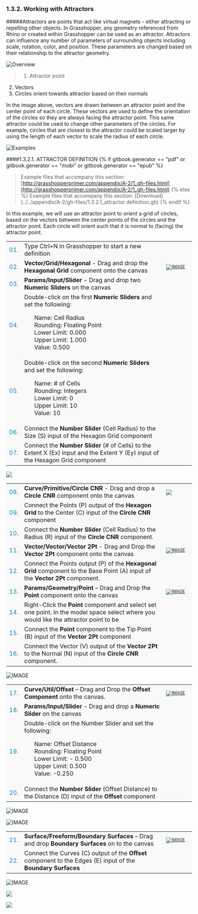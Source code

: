 <style>
td:nth-child(1) {color: #008DB2}
td:nth-child(3)	{font-size: 70%;width: 15%;}
td {background-color: #F9F9F9;}
thead {display: none}
</style>
### 1.3.2. Working with Attractors

#####Attractors are points that act like virtual magnets - either attracting or repelling other objects. In Grasshopper, any geometry referenced from Rhino or created within Grasshopper can be used as an attractor. Attractors can influence any number of parameters of surrounding objects including scale, rotation, color, and position. These parameters are changed based on their relationship to the attractor geometry.

![Overview](images/1-3-2/1-3-2_001-attractor-overview.png)
>1. Attractor point
2. Vectors
3. Circles orient towards attractor based on their normals

In the image above, vectors are drawn between an attractor point and the center
point of each circle. These vectors are used to define the orientation of the
circles so they are always facing the attractor point.
This same attractor could be used to change other parameters of the circles. For
example, circles that are closest to the attractor could be scaled larger by using
the length of each vector to scale the radius of each circle.

![Examples](images/1-3-2/1-3-2_002-attractor-examples.png)

####1.3.2.1. ATTRACTOR DEFINITION
{% if gitbook.generator == "pdf" or gitbook.generator == "mobi" or gitbook.generator == "epub" %}
>Example files that accompany this section: [http://grasshopperprimer.com/appendix/A-2/1_gh-files.html](http://grasshopperprimer.com/appendix/A-2/1_gh-files.html)
{% else %}
>Example files that accompany this section: [Download](../../appendix/A-2/gh-files/1.3.2.1_attractor definition.gh)
{% endif %}

In this example, we will use an attractor point to orient a grid of circles, based on the vectors between the center points of the circles and the attractor point. Each circle will orient such that it is normal to (facing) the attractor point.

||||
|--|--|--|
|01.| Type Ctrl+N in Grasshopper to start a new definition||
|02.| **Vector/Grid/Hexagonal** - Drag and drop the **Hexagonal Grid** component onto the canvas|[![IMAGE](images/1-3-2/1-3-2_003-hex-grid-component.png)](../../appendix/A-1/0_index-of-components.html#VGHexGrid)|
|03.| **Params/Input/Slider** - Drag and drop two **Numeric Sliders** on the canvas||
|04.| Double-click on the first **Numeric Sliders** and set the following:<ul>Name: Cell Radius<br>Rounding: Floating Point<br>Lower Limit: 0.000<br>Upper Limit: 1.000<br>Value: 0.500</ul>||
|05.| Double-click on the second **Numeric Sliders** and set the following:<ul>Name: # of Cells<br>Rounding: Integers<br>Lower Limit: 0<br>Upper Limit: 10<br>Value: 10</ul>||
|06.| Connect the **Number Slider** (Cell Radius) to the Size (S) input of the Hexagon Grid component||
|07.| Connect the **Number Slider** (# of Cells) to the Extent X (Ex) input and the Extent Y (Ey) input of the Hexagon Grid component|||

![](images/1-3-2/1-3-2_004-definition1.png)

||||
|--|--|--|
|08.| **Curve/Primitive/Circle CNR** - Drag and drop a **Circle CNR** component onto the canvas|[![](images/1-3-2/1-3-2_005-circle-CNR.png)](../../appendix/A-1/0_index-of-components.html#CPCirCNR)|
|09.| Connect the Points (P) output of the **Hexagon Grid** to the Center (C) input of the **Circle CNR** component||
|10.| Connect the **Number Slider** (Cell Radius) to the Radius (R) input of the **Circle CNR** component.||
|11.| **Vector/Vector/Vector 2Pt** - Drag and Drop the **Vector 2Pt** component onto the canvas|[![IMAGE](images/1-3-2/1-3-2_006-vector-2pt.png)](../../appendix/A-1/0_index-of-components.html#VVVec2Pt)|
|12.| Connect the Points output (P) of the **Hexagonal Grid** component to the Base Point (A) input of the **Vector 2Pt** component.||
|13.| **Params/Geometry/Point** – Drag and Drop the **Point** component onto the canvas|[![IMAGE](images/1-3-2/1-3-2_007-point.png)](../../appendix/A-1/0_index-of-components.html#PGPt)|
|14.| Right-Click the **Point** component and select set one point. In the model space select where you would like the attractor point to be||
|15.| Connect the **Point** component to the Tip Point (B) input of the **Vector 2Pt** component||
|16.| Connect the Vector (V) output of the **Vector 2Pt** to the Normal (N) input of the **Circle CNR** component.|||

![IMAGE](images/1-3-2/1-3-2_008-definition2.png)

||||
|--|--|--|
|17.| **Curve/Util/Offset** – Drag and Drop the **Offset Component** onto the canvas.|[![IMAGE](images/1-3-2/1-3-2_009-offset.png)](../../appendix/A-1/0_index-of-components.html#CUOffset)|
|18.| **Params/Input/Slider** - Drag and drop a **Numeric Slider** on the canvas||
|19.| Double-click on the Number Slider and set the following:<ul>Name: Offset Distance<br>Rounding: Floating Point<br>Lower Limit: - 0.500<br>Upper Limit: 0.500<br>Value: -0.250</ul>||
|20.| Connect the **Number Slider** (Offset Distance) to the Distance (D) input of the **Offset** component|||

![IMAGE](images/1-3-2/1-3-2_010-definition3.png)

![IMAGE](images/1-3-2/1-3-2_011-output3.png)

||||
|--|--|--|
|21.| **Surface/Freeform/Boundary Surfaces** – Drag and drop **Boundary Surfaces** on to the canvas|[![IMAGE](images/1-3-2/1-3-2_012-boundary-surface.png)](../../appendix/A-1/0_index-of-components.html#SFBoundary)|
|22.| Connect the Curves (C) output of the **Offset** component to the Edges (E) input of the **Boundary Surfaces**|||

![IMAGE](images/1-3-2/1-3-2_013-definition4.png)


![](images/1-3-2/1-3-2_014-small-examples.png)

![](images/1-3-2/1-3-2_015-large-example.png)
